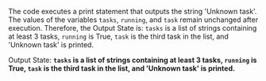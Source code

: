 The code executes a print statement that outputs the string 'Unknown task'. The values of the variables `tasks`, `running`, and `task` remain unchanged after execution. Therefore, the Output State is: `tasks` is a list of strings containing at least 3 tasks, `running` is True, `task` is the third task in the list, and 'Unknown task' is printed.

Output State: **`tasks` is a list of strings containing at least 3 tasks, `running` is True, `task` is the third task in the list, and 'Unknown task' is printed.**